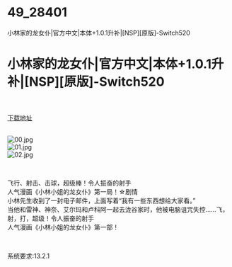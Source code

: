 # 49_28401
小林家的龙女仆|官方中文|本体+1.0.1升补|[NSP][原版]-Switch520
# 小林家的龙女仆|官方中文|本体+1.0.1升补|[NSP][原版]-Switch520
 <br/></br>
[下载地址](https://www.switch520.cc/article/28401 "下载地址")
<br/></br>

<p><img title="00.jpg" src="https://www.switch520.cc/muke_img/2022_03_19_6b3ffa8ce787b.jpg" alt="00.jpg"><br>
<img title="01.jpg" src="https://www.switch520.cc/muke_img/2022_03_19_41f3ffc0caec0.jpg" alt="01.jpg"><br>
<img title="02.jpg" src="https://www.switch520.cc/muke_img/2022_03_19_c5fbe5d258b76.jpg" alt="02.jpg"></p>
<p>&nbsp;</p>
<p>飞行、射击、击球，超级棒！令人振奋的射手<br>
人气漫画《小林小姐的龙女仆》第一局！☆剧情<br>
小林先生收到了一封电子邮件，上面写着“我有一些东西想给大家看。”<br>
当他和雷神、神奈、艾尔玛和卢科阿一起去泷谷家时，他被电脑诅咒失控……飞，射，打，超级！令人振奋的射手<br>
人气漫画《小林小姐的龙女仆》第一部！</p>
<p>&nbsp;</p>
<p>系统要求:13.2.1</p>



